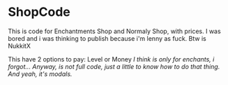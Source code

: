 # ShopCode
This is code for Enchantments Shop and Normaly Shop, with prices. I was bored and i was thinking to publish because i'm lenny as fuck. Btw is NukkitX

This have 2 options to pay: Level or Money *I think is only for enchants, i forgot... Anyway, is not full code, just a little to know how to do that thing.
And yeah, it's modals.*
